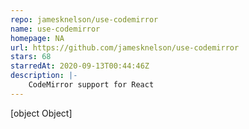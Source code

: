 ```yaml
---
repo: jamesknelson/use-codemirror
name: use-codemirror
homepage: NA
url: https://github.com/jamesknelson/use-codemirror
stars: 68
starredAt: 2020-09-13T00:44:46Z
description: |-
    CodeMirror support for React
---
```


[object Object]
